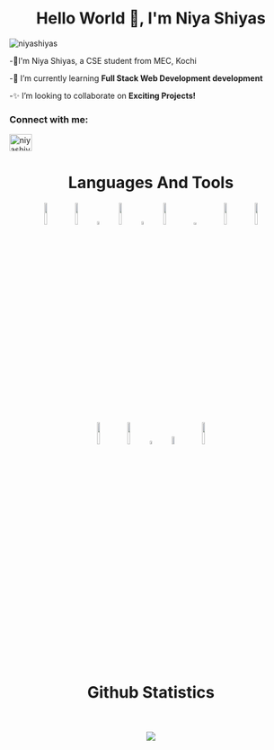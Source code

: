 <h1 align="center">Hello World 👋, I'm Niya Shiyas</h1>

<p align="left"> <img src="https://komarev.com/ghpvc/?username=niyashiyas&label=Profile%20views&color=0e75b6&style=flat" alt="niyashiyas" /> </p>

-👋I'm Niya Shiyas, a CSE student from MEC, Kochi

-💫 I’m currently learning **Full Stack Web Development development**

-✨ I’m looking to collaborate on **Exciting Projects!**

<h3 align="left">Connect with me:</h3>
<a href="https://www.linkedin.com/in/niya-shiyas" target="blank"><img align="center" src="https://raw.githubusercontent.com/rahuldkjain/github-profile-readme-generator/master/src/images/icons/Social/linked-in-alt.svg" alt="niyashiyas" height="30" width="40" /></a>

<h1 align="center" >Languages And Tools</h1>
<div class="st"  align="center"}> 
<code><img width="10%" src="https://www.vectorlogo.zone/logos/w3_html5/w3_html5-ar21.svg"></code>
<code><img width="10%" src="https://www.vectorlogo.zone/logos/w3_css/w3_css-ar21.svg"></code>
<code><img width="4%" src="https://cdn.jsdelivr.net/gh/devicons/devicon/icons/javascript/javascript-original.svg"  ></code>
<code><img width="10%" src="https://www.vectorlogo.zone/logos/java/java-ar21.svg"></code>
<code><img width="4%"  src="https://cdn.jsdelivr.net/gh/devicons/devicon/icons/c/c-original.svg" ></code>
<code><img width="10%" src="https://www.vectorlogo.zone/logos/reactjs/reactjs-ar21.svg"></code>
<code><img width="10%"  height="3%"  src="https://www.vectorlogo.zone/logos/nodejs/nodejs-horizontal.svg" ></code> 
<code><img width="10%" src="https://www.vectorlogo.zone/logos/mongodb/mongodb-ar21.svg"></code>
<code><img width="10%"   src="https://www.vectorlogo.zone/logos/expressjs/expressjs-ar21.svg" ></code> 
<br />
<code><img width="10%" src="https://www.vectorlogo.zone/logos/github/github-ar21.svg"></code>
<code><img width="10%" src="https://www.vectorlogo.zone/logos/canva/canva-ar21.svg"></code> 
<code><img width="4%" src="https://cdn.jsdelivr.net/gh/devicons/devicon/icons/figma/figma-original.svg" ></code>
<code><img width="10%"  height="6%" src="https://www.vectorlogo.zone/logos/typescriptlang/typescriptlang-ar21.svg" ></code>
<code><img width="10%" src="https://www.vectorlogo.zone/logos/firebase/firebase-ar21.svg"></code>
 <br/>
  <br/>
 <br/>
  <h1 align="center"> Github Statistics   </h1>
   <br/>
 <br/>
  <div align="center"> 
     <a href="">
      <img align="center" src="https://github-readme-stats-sigma-five.vercel.app/api?username=niyashiyas&show_icons=true&include_all_commits=true&count_private=true&hide=issues&theme=react&line_height=40" />
    </a>
    
</div
